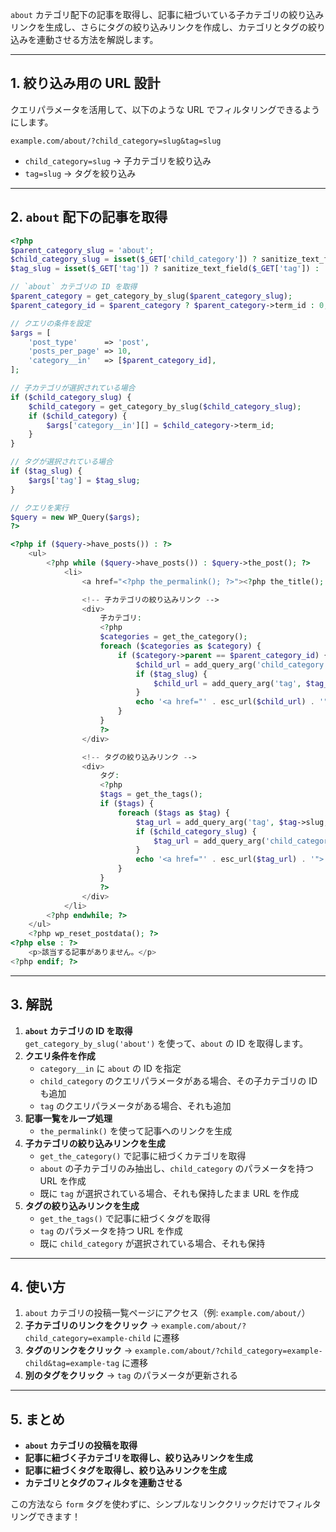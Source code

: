 `about` カテゴリ配下の記事を取得し、記事に紐づいている子カテゴリの絞り込みリンクを生成し、さらにタグの絞り込みリンクを作成し、カテゴリとタグの絞り込みを連動させる方法を解説します。  

---

## **1. 絞り込み用の URL 設計**  
クエリパラメータを活用して、以下のような URL でフィルタリングできるようにします。  
```
example.com/about/?child_category=slug&tag=slug
```
- `child_category=slug` → 子カテゴリを絞り込み  
- `tag=slug` → タグを絞り込み  

---

## **2. `about` 配下の記事を取得**  
```php
<?php
$parent_category_slug = 'about';
$child_category_slug = isset($_GET['child_category']) ? sanitize_text_field($_GET['child_category']) : '';
$tag_slug = isset($_GET['tag']) ? sanitize_text_field($_GET['tag']) : '';

// `about` カテゴリの ID を取得
$parent_category = get_category_by_slug($parent_category_slug);
$parent_category_id = $parent_category ? $parent_category->term_id : 0;

// クエリの条件を設定
$args = [
    'post_type'      => 'post',
    'posts_per_page' => 10,
    'category__in'   => [$parent_category_id],
];

// 子カテゴリが選択されている場合
if ($child_category_slug) {
    $child_category = get_category_by_slug($child_category_slug);
    if ($child_category) {
        $args['category__in'][] = $child_category->term_id;
    }
}

// タグが選択されている場合
if ($tag_slug) {
    $args['tag'] = $tag_slug;
}

// クエリを実行
$query = new WP_Query($args);
?>

<?php if ($query->have_posts()) : ?>
    <ul>
        <?php while ($query->have_posts()) : $query->the_post(); ?>
            <li>
                <a href="<?php the_permalink(); ?>"><?php the_title(); ?></a>

                <!-- 子カテゴリの絞り込みリンク -->
                <div>
                    子カテゴリ:
                    <?php
                    $categories = get_the_category();
                    foreach ($categories as $category) {
                        if ($category->parent == $parent_category_id) {
                            $child_url = add_query_arg('child_category', $category->slug, get_permalink(get_option('page_for_posts')));
                            if ($tag_slug) {
                                $child_url = add_query_arg('tag', $tag_slug, $child_url);
                            }
                            echo '<a href="' . esc_url($child_url) . '">' . esc_html($category->name) . '</a> ';
                        }
                    }
                    ?>
                </div>

                <!-- タグの絞り込みリンク -->
                <div>
                    タグ:
                    <?php
                    $tags = get_the_tags();
                    if ($tags) {
                        foreach ($tags as $tag) {
                            $tag_url = add_query_arg('tag', $tag->slug, get_permalink(get_option('page_for_posts')));
                            if ($child_category_slug) {
                                $tag_url = add_query_arg('child_category', $child_category_slug, $tag_url);
                            }
                            echo '<a href="' . esc_url($tag_url) . '">' . esc_html($tag->name) . '</a> ';
                        }
                    }
                    ?>
                </div>
            </li>
        <?php endwhile; ?>
    </ul>
    <?php wp_reset_postdata(); ?>
<?php else : ?>
    <p>該当する記事がありません。</p>
<?php endif; ?>
```

---

## **3. 解説**
1. **`about` カテゴリの ID を取得**  
   `get_category_by_slug('about')` を使って、`about` の ID を取得します。  
2. **クエリ条件を作成**  
   - `category__in` に `about` の ID を指定  
   - `child_category` のクエリパラメータがある場合、その子カテゴリの ID も追加  
   - `tag` のクエリパラメータがある場合、それも追加  
3. **記事一覧をループ処理**  
   - `the_permalink()` を使って記事へのリンクを生成  
4. **子カテゴリの絞り込みリンクを生成**  
   - `get_the_category()` で記事に紐づくカテゴリを取得  
   - `about` の子カテゴリのみ抽出し、`child_category` のパラメータを持つ URL を作成  
   - 既に `tag` が選択されている場合、それも保持したまま URL を作成  
5. **タグの絞り込みリンクを生成**  
   - `get_the_tags()` で記事に紐づくタグを取得  
   - `tag` のパラメータを持つ URL を作成  
   - 既に `child_category` が選択されている場合、それも保持  

---

## **4. 使い方**
1. `about` カテゴリの投稿一覧ページにアクセス（例: `example.com/about/`）  
2. **子カテゴリのリンクをクリック** → `example.com/about/?child_category=example-child` に遷移  
3. **タグのリンクをクリック** → `example.com/about/?child_category=example-child&tag=example-tag` に遷移  
4. **別のタグをクリック** → `tag` のパラメータが更新される  

---

## **5. まとめ**
- **`about` カテゴリの投稿を取得**  
- **記事に紐づく子カテゴリを取得し、絞り込みリンクを生成**  
- **記事に紐づくタグを取得し、絞り込みリンクを生成**  
- **カテゴリとタグのフィルタを連動させる**  

この方法なら `form` タグを使わずに、シンプルなリンククリックだけでフィルタリングできます！
